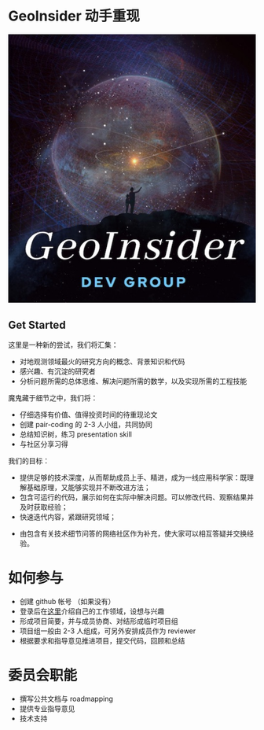 # GeoInsider 动手重现

![](geoinsider-logo.jpg)

## Get Started

这里是一种新的尝试，我们将汇集：

* 对地观测领域最火的研究方向的概念、背景知识和代码
* 感兴趣、有沉淀的研究者
* 分析问题所需的总体思维、解决问题所需的数学，以及实现所需的工程技能

魔鬼藏于细节之中，我们将：
* 仔细选择有价值、值得投资时间的待重现论文
* 创建 pair-coding 的 2-3 人小组，共同协同
* 总结知识树，练习 presentation skill
* 与社区分享习得

我们的目标：
* 提供足够的技术深度，从而帮助成员上手、精进，成为一线应用科学家：既理解基础原理，又能够实现并不断改进方法；
* 包含可运行的代码，展示如何在实际中解决问题。可以修改代码、观察结果并及时获取经验；
* 快速迭代内容，紧跟研究领域；
- 由包含有关技术细节问答的网络社区作为补充，使大家可以相互答疑并交换经验。

# 如何参与
* 创建 github 帐号 （如果没有）
* 登录后在[这里](https://github.com/geoinsider/aboutGeoInsider/issues/1)介绍自己的工作领域，设想与兴趣
* 形成项目简要，并与成员协商、对结形成临时项目组
* 项目组一般由 2-3 人组成，可另外安排成员作为 reviewer
* 根据要求和指导意见推进项目，提交代码，回顾和总结

# 委员会职能
* 撰写公共文档与 roadmapping
* 提供专业指导意见
* 技术支持
